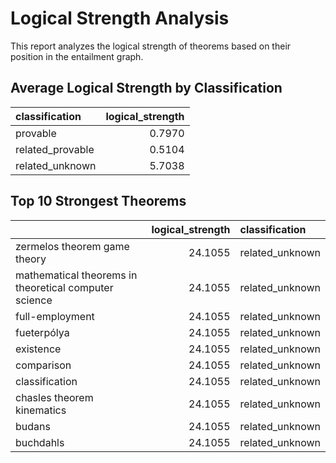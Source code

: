 # Logical Strength Analysis

This report analyzes the logical strength of theorems based on their position in the entailment graph.

## Average Logical Strength by Classification

| classification   |   logical_strength |
|:-----------------|-------------------:|
| provable         |             0.7970 |
| related_provable |             0.5104 |
| related_unknown  |             5.7038 |

## Top 10 Strongest Theorems

|                                                       |   logical_strength | classification   |
|:------------------------------------------------------|-------------------:|:-----------------|
| zermelos theorem game theory                          |            24.1055 | related_unknown  |
| mathematical theorems in theoretical computer science |            24.1055 | related_unknown  |
| full-employment                                       |            24.1055 | related_unknown  |
| fueterpólya                                           |            24.1055 | related_unknown  |
| existence                                             |            24.1055 | related_unknown  |
| comparison                                            |            24.1055 | related_unknown  |
| classification                                        |            24.1055 | related_unknown  |
| chasles theorem kinematics                            |            24.1055 | related_unknown  |
| budans                                                |            24.1055 | related_unknown  |
| buchdahls                                             |            24.1055 | related_unknown  |

